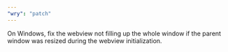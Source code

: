```yaml
---
"wry": "patch"
---
```


On Windows, fix the webview not filling up the whole window if the parent window was resized during the webview initialization.
